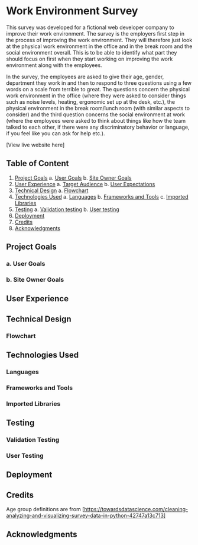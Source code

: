 # Work Environment Survey

This survey was developed for a fictional web developer company to improve their work environment. The survey is the employers first step in the process of improving the work environment. They will therefore just look at the physical work environment in the office and in the break room and the social environment overall. This is to be able to identify what part they should focus on first when they start working on improving the work environment along with the employees.

In the survey, the employees are asked to give their age, gender, department they work in and then to respond to three questions using a few words on a scale from terrible to great. The questions concern the physical work environment in the office (where they were asked to consider things such as noise levels, heating, ergonomic set up at the desk, etc.), the physical environment in the break room/lunch room (with similar aspects to consider) and the third question concerns the social environment at work (where the employees were asked to think about things like how the team talked to each other, if there were any discriminatory behavior or language, if you feel like you can ask for help etc.).

[View live website here]

## Table of Content
1. [Project Goals](#project-goals)
    a. [User Goals](#user-goals)
    b. [Site Owner Goals](#site-owner-goals)
2. [User Experience](#user-experience)
    a. [Target Audience](#target-audience)
    b. [User Expectations](#user-expectations)
3. [Technical Design](#technical-design)
    a. [Flowchart](#flowchart)
4. [Technologies Used](#technologies-used)
    a. [Languages](#languages)
    b. [Frameworks and Tools](#framworks-and-tools)
    c. [Imported Libraries](#imported-libraries)
5. [Testing](#testing)
    a. [Validation testing](#validation-testing)
    b. [User testing](#user-testing)
6. [Deployment](#deployment)
7. [Credits](#credits)
8. [Acknowledgments](#acknowledgments)

## Project Goals

### a. User Goals

### b. Site Owner Goals


## User Experience


## Technical Design

### Flowchart


## Technologies Used

### Languages

### Frameworks and Tools

### Imported Libraries


## Testing

### Validation Testing

### User Testing


## Deployment


## Credits
Age group definitions are from [https://towardsdatascience.com/cleaning-analyzing-and-visualizing-survey-data-in-python-42747a13c713]

## Acknowledgments